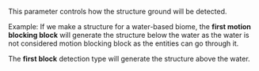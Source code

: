 This parameter controls how the structure ground will be detected.

Example: If we make a structure for a water-based biome, the **first motion blocking block** 
will generate the structure below the water as the water is not considered motion blocking block
as the entities can go through it.

The **first block** detection type will generate the structure above the water.